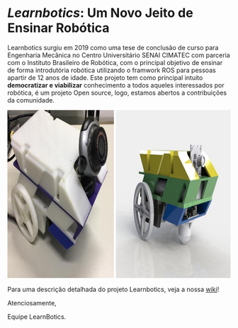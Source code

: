 # _Learnbotics_: Um Novo Jeito de Ensinar Robótica

Learnbotics surgiu em 2019 como uma tese de conclusão de curso para Engenharia Mecânica no Centro Universitário SENAI CIMATEC com parceria com o Instituto Brasileiro de Robótica, com o principal objetivo de ensinar de forma introdutória robótica utilizando o framwork ROS para pessoas apartir de 12 anos de idade. Este projeto tem como principal intuito **democratizar e viabilizar** conhecimento a todos aqueles interessados por robótica, é um projeto Open source, logo, estamos abertos a contribuições da comunidade.

<p align="center">
  <img width="800" height="380" src="https://raw.githubusercontent.com/Brazilian-Institute-of-Robotics/learnbotics/develop/Images/WhatsApp%20Image%202021-05-03%20at%203.52.34%20PM.jpeg">
</p>

Para uma descrição detalhada do projeto Learnbotics, veja a nossa [wiki](https://github.com/Brazilian-Institute-of-Robotics/learnbotics/wiki)!


Atenciosamente,

Equipe LearnBotics.
